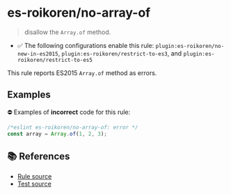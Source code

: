# es-roikoren/no-array-of
> disallow the `Array.of` method.

- ✅ The following configurations enable this rule: `plugin:es-roikoren/no-new-in-es2015`, `plugin:es-roikoren/restrict-to-es3`, and `plugin:es-roikoren/restrict-to-es5`

This rule reports ES2015 `Array.of` method as errors.

## Examples

⛔ Examples of **incorrect** code for this rule:

```js
/*eslint es-roikoren/no-array-of: error */
const array = Array.of(1, 2, 3);
```

## 📚 References

- [Rule source](https://github.com/roikoren755/eslint-plugin-es/blob/v2.0.11/src/rules/no-array-of.ts)
- [Test source](https://github.com/roikoren755/eslint-plugin-es/blob/v2.0.11/tests/src/rules/no-array-of.ts)
